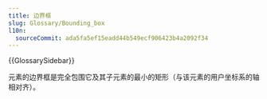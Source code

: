 ```yaml
---
title: 边界框
slug: Glossary/Bounding_box
l10n:
  sourceCommit: ada5fa5ef15eadd44b549ecf906423b4a2092f34
---
```


{{GlossarySidebar}}

元素的边界框是完全包围它及其子元素的最小的矩形（与该元素的用户坐标系的轴相对齐）。
